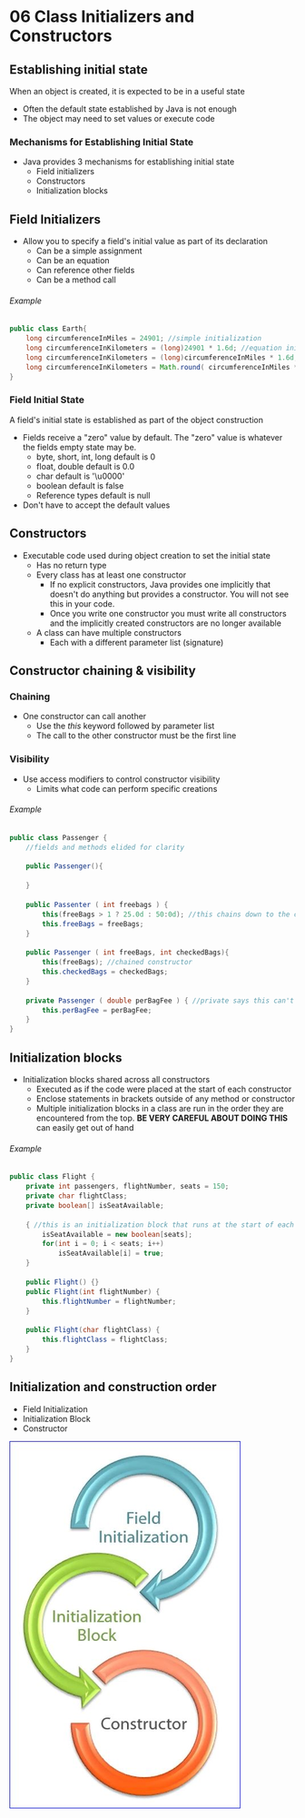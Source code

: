 # 06 Class Initializers and Constructors

## Establishing initial state

When an object is created, it is expected to be in a useful state

* Often the default state established by Java is not enough
* The object may need to set values or execute code

### Mechanisms for Establishing Initial State

* Java provides 3 mechanisms for establishing initial state
  * Field initializers
  * Constructors
  * Initialization blocks

## Field Initializers

* Allow you to specify a field's initial value as part of its declaration
    * Can be a simple assignment
    * Can be an equation
    * Can reference other fields
    * Can be a method call

###### Example

```java
public class Earth{
    long circumferenceInMiles = 24901; //simple initialization
    long circumferenceInKilometers = (long)24901 * 1.6d; //equation initialization - must cast the equation to long since the field is long but one of the values is  double
    long circumferenceInKilometers = (long)circumferenceInMiles * 1.6d; //equivalent to the above equation but better because it uses a reference to the first field
    long circumferenceInKilometers = Math.round( circumferenceInMiles * 1.6d ); //call to a built in method to increase the accuracy by forcing a rounding instead of a truncation
}
```

### Field Initial State

A field's initial state is established as part of the object construction

* Fields receive a "zero" value by default.  The "zero" value is whatever the fields empty state may be.
    * byte, short, int, long default is 0
    * float, double default is 0.0
    * char default is '\u0000'
    * boolean default is false
    * Reference types default is null
* Don't have to accept the default values

## Constructors

* Executable code used during object creation to set the initial state
    * Has no return type
    * Every class has at least one constructor
        * If no explicit constructors, Java provides one implicitly that doesn't do anything but provides a constructor.  You will not see this in your code.
        * Once you write one constructor you must write all constructors and the implicitly created constructors are no longer available
    * A class can have multiple constructors
        * Each with a different parameter list (signature)

## Constructor chaining & visibility

### Chaining

* One constructor can call another
    * Use the <em>this</em> keyword followed by parameter list
    * The call to the other constructor must be the first line

### Visibility

* Use access modifiers to control constructor visibility
    * Limits what code can perform specific creations

###### Example

```java
public class Passenger {
    //fields and methods elided for clarity

    public Passenger(){

    }

    public Passenter ( int freebags ) {
        this(freeBags > 1 ? 25.0d : 50:0d); //this chains down to the constructors that sets the perBagFee
        this.freeBags = freeBags;
    }

    public Passenger ( int freeBags, int checkedBags){
        this(freeBags); //chained constructor
        this.checkedBags = checkedBags;
    }

    private Passenger ( double perBagFee ) { //private says this can't be called outside this class
        this.perBagFee = perBagFee;
    }
}
```

## Initialization blocks

* Initialization blocks shared across all constructors
    * Executed as if the code were placed at the start of each constructor
    * Enclose statements in brackets outside of any method or constructor
    * Multiple initialization blocks in a class are run in the order they are encountered from the top. **BE VERY CAREFUL ABOUT DOING THIS** can easily get out of hand

###### Example

```java
public class Flight {
    private int passengers, flightNumber, seats = 150;
    private char flightClass;
    private boolean[] isSeatAvailable;

    { //this is an initialization block that runs at the start of each constructor
        isSeatAvailable = new boolean[seats];
        for(int i = 0; i < seats; i++)
            isSeatAvailable[i] = true;
    }

    public Flight() {}
    public Flight(int flightNumber) {
        this.flightNumber = flightNumber;
    }

    public Flight(char flightClass) {
        this.flightClass = flightClass;
    }
}
```

## Initialization and construction order

* Field Initialization
* Initialization Block
* Constructor

![](InitConstOrder.jpg)
